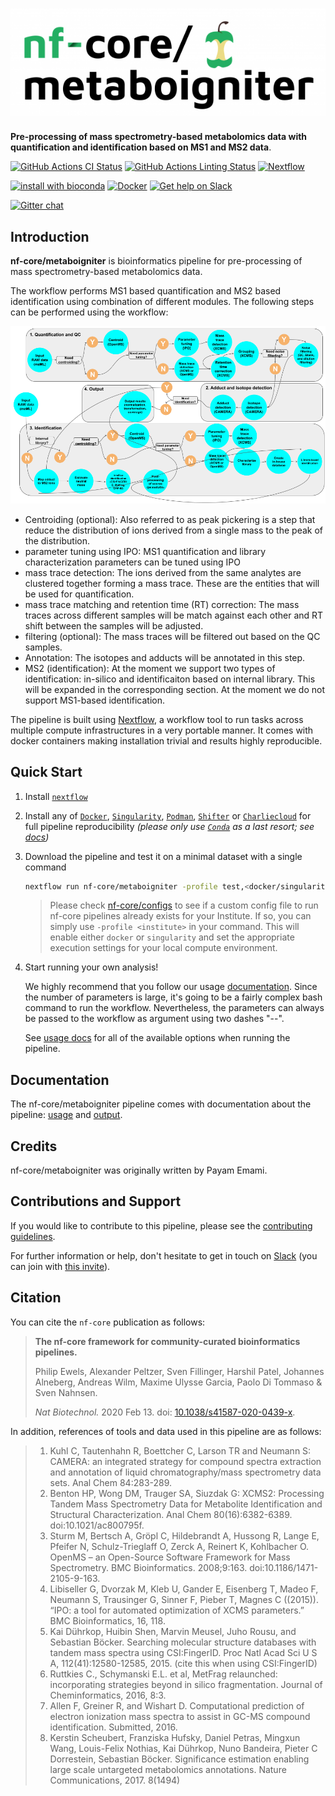 # ![nf-core/metaboigniter](docs/images/nf-core-metaboigniter_logo.png)

**Pre-processing of mass spectrometry-based metabolomics data with quantification and identification based on MS1 and MS2 data**.

[![GitHub Actions CI Status](https://github.com/nf-core/metaboigniter/workflows/nf-core%20CI/badge.svg)](https://github.com/nf-core/metaboigniter/actions)
[![GitHub Actions Linting Status](https://github.com/nf-core/metaboigniter/workflows/nf-core%20linting/badge.svg)](https://github.com/nf-core/metaboigniter/actions)
[![Nextflow](https://img.shields.io/badge/nextflow-%E2%89%A519.10.0-brightgreen.svg)](https://www.nextflow.io/)

[![install with bioconda](https://img.shields.io/badge/install%20with-bioconda-brightgreen.svg)](https://bioconda.github.io/)
[![Docker](https://img.shields.io/docker/automated/nfcore/metaboigniter.svg)](https://hub.docker.com/r/nfcore/metaboigniter)
[![Get help on Slack](http://img.shields.io/badge/slack-nf--core%20%23metaboigniter-4A154B?logo=slack)](https://nfcore.slack.com/channels/metaboigniter)

[![Gitter chat](https://badges.gitter.im/MetaboIGNITER/gitter.png)](https://gitter.im/MetaboIGNITER/community)

## Introduction

**nf-core/metaboigniter** is bioinformatics pipeline for pre-processing of mass spectrometry-based metabolomics data.

The workflow performs MS1 based quantification and MS2 based identification using combination of different modules. The following steps can be performed using the workflow:

![nf-core/metaboigniter-workflow](assets/images/workflow_image.png)

- Centroiding (optional): Also referred to as peak pickering is a step that reduce the distribution of ions derived from a single mass to the peak of the distribution.
- parameter tuning using IPO: MS1 quantification and library characterization parameters can be tuned using IPO
- mass trace detection: The ions derived from the same analytes are clustered together forming a mass trace. These are the entities that will be used for quantification.
- mass trace matching and retention time (RT) correction: The mass traces across different samples will be match against each other and  RT shift between the samples will be adjusted.
- filtering (optional): The mass traces will be filtered out based on the QC samples.
- Annotation: The isotopes and adducts will be annotated in this step.
- MS2 (identification): At the moment we support two types of identification: in-silico and identificaiton based on internal library. This will be expanded in the corresponding section. At the moment we do not support MS1-based identification.

The pipeline is built using [Nextflow](https://www.nextflow.io), a workflow tool to run tasks across multiple compute infrastructures in a very portable manner. It comes with docker containers making installation trivial and results highly reproducible.

## Quick Start

1. Install [`nextflow`](https://nf-co.re/usage/installation)

2. Install any of [`Docker`](https://docs.docker.com/engine/installation/), [`Singularity`](https://www.sylabs.io/guides/3.0/user-guide/), [`Podman`](https://podman.io/), [`Shifter`](https://nersc.gitlab.io/development/shifter/how-to-use/) or [`Charliecloud`](https://hpc.github.io/charliecloud/) for full pipeline reproducibility _(please only use [`Conda`](https://conda.io/miniconda.html) as a last resort; see [docs](https://nf-co.re/usage/configuration#basic-configuration-profiles))_

3. Download the pipeline and test it on a minimal dataset with a single command

    ```bash
    nextflow run nf-core/metaboigniter -profile test,<docker/singularity/podman/shifter/charliecloud/conda/institute>
    ```

    > Please check [nf-core/configs](https://github.com/nf-core/configs#documentation) to see if a custom config file to run nf-core pipelines already exists for your Institute. If so, you can simply use `-profile <institute>` in your command. This will enable either `docker` or `singularity` and set the appropriate execution settings for your local compute environment.

4. Start running your own analysis!

    We highly recommend that you follow our usage [documentation](https://nf-co.re/metaboigniter/usage). Since the number of parameters is large, it's going to be a fairly complex bash command to run the workflow. Nevertheless, the parameters can always be passed to the workflow as argument using two dashes "--".

    See [usage docs](docs/usage.md) for all of the available options when running the pipeline.

## Documentation

The nf-core/metaboigniter pipeline comes with documentation about the pipeline: [usage](https://nf-co.re/metaboigniter/usage) and [output](https://nf-co.re/metaboigniter/output).

## Credits

nf-core/metaboigniter was originally written by Payam Emami.

## Contributions and Support

If you would like to contribute to this pipeline, please see the [contributing guidelines](.github/CONTRIBUTING.md).

For further information or help, don't hesitate to get in touch on [Slack](https://nfcore.slack.com/channels/metaboigniter) (you can join with [this invite](https://nf-co.re/join/slack)).

## Citation

<!-- TODO nf-core: Add citation for pipeline after first release. Uncomment lines below and update Zenodo doi. -->
<!-- If you use  nf-core/metaboigniter for your analysis, please cite it using the following doi: [10.5281/zenodo.XXXXXX](https://doi.org/10.5281/zenodo.XXXXXX) -->

You can cite the `nf-core` publication as follows:

> **The nf-core framework for community-curated bioinformatics pipelines.**
>
> Philip Ewels, Alexander Peltzer, Sven Fillinger, Harshil Patel, Johannes Alneberg, Andreas Wilm, Maxime Ulysse Garcia, Paolo Di Tommaso & Sven Nahnsen.
>
> _Nat Biotechnol._ 2020 Feb 13. doi: [10.1038/s41587-020-0439-x](https://dx.doi.org/10.1038/s41587-020-0439-x).

In addition, references of tools and data used in this pipeline are as follows:

> 1. Kuhl C, Tautenhahn R, Boettcher C, Larson TR and Neumann S: CAMERA: an integrated strategy for compound spectra extraction and annotation of liquid chromatography/mass spectrometry data sets. Anal Chem 84:283-289.
> 2. Benton HP, Wong DM, Trauger SA, Siuzdak G: XCMS2: Processing Tandem Mass Spectrometry Data for Metabolite Identification and Structural Characterization. Anal Chem 80(16):6382-6389. doi:10.1021/ac800795f.
> 3. Sturm M, Bertsch A, Gröpl C, Hildebrandt A, Hussong R, Lange E, Pfeifer N, Schulz-Trieglaff O, Zerck A, Reinert K, Kohlbacher O. OpenMS – an Open-Source Software Framework for Mass Spectrometry. BMC Bioinformatics. 2008;9:163. doi:10.1186/1471-2105-9-163.
> 4. Libiseller G, Dvorzak M, Kleb U, Gander E, Eisenberg T, Madeo F, Neumann S, Trausinger G, Sinner F, Pieber T, Magnes C ((2015)). “IPO: a tool for automated optimization of XCMS parameters.” BMC Bioinformatics, 16, 118.
> 5. Kai Dührkop, Huibin Shen, Marvin Meusel, Juho Rousu, and Sebastian Böcker. Searching molecular structure databases with tandem mass spectra using CSI:FingerID. Proc Natl Acad Sci U S A, 112(41):12580-12585, 2015. (cite this when using CSI:FingerID)
> 6. Ruttkies C., Schymanski E.L. et al, MetFrag relaunched: incorporating strategies beyond in silico fragmentation. Journal of Cheminformatics, 2016, 8:3.
> 7. Allen F, Greiner R, and Wishart D. Computational prediction of electron ionization mass spectra to assist in GC-MS compound identification. Submitted, 2016.
> 8. Kerstin Scheubert, Franziska Hufsky, Daniel Petras, Mingxun Wang, Louis-Felix Nothias, Kai Dührkop, Nuno Bandeira, Pieter C Dorrestein, Sebastian Böcker. Significance estimation enabling large scale untargeted metabolomics annotations. Nature Communications, 2017. 8(1494)
